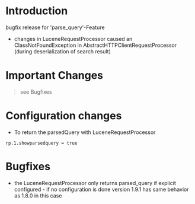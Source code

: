# Introduction #
bugfix release for 'parse\_query'-Feature
  * changes in LuceneRequestProcessor caused an ClassNotFoundException in AbstractHTTPClientRequestProcessor (during deserialization of search result)

# Important Changes #
> see Bugfixes


# Configuration changes #
  * To return the parsedQuery with LuceneRequestProcessor
```
rp.1.showparsedquery = true
```

# Bugfixes #
  * the LuceneRequestProcessor only returns parsed\_query if explicit
configured - if no configuration is done version 1.9.1 has same behavior as 1.8.0 in this case